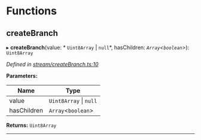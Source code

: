 

# Functions

<a id="createbranch"></a>

##  createBranch

▸ **createBranch**(value: * `Uint8Array` &#124; `null`*, hasChildren: *`Array`<`boolean`>*): `Uint8Array`

*Defined in [stream/createBranch.ts:10](https://github.com/polkadot-js/common/blob/cab0713/packages/trie-codec/src/stream/createBranch.ts#L10)*

**Parameters:**

| Name | Type |
| ------ | ------ |
| value |  `Uint8Array` &#124; `null`|
| hasChildren | `Array`<`boolean`> |

**Returns:** `Uint8Array`

___

